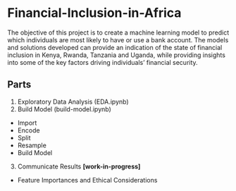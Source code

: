 # Financial-Inclusion-in-Africa
The objective of this project is to create a machine learning model to predict which individuals are most likely to have or use a bank account. The models and solutions developed can provide an indication of the state of financial inclusion in Kenya, Rwanda, Tanzania and Uganda, while providing insights into some of the key factors driving individuals’ financial security.

## Parts
1. Exploratory Data Analysis (EDA.ipynb)
2. Build Model (build-model.ipynb)
- Import
- Encode
- Split
- Resample
- Build Model 
3. Communicate Results **[work-in-progress]**
- Feature Importances and Ethical Considerations
